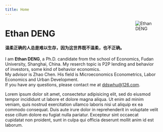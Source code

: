 ```yaml
---
title: Home
---
```


[<img src="/img/bio.png" style="max-width:15%;min-width:40px;float:right;" alt="Ethan DENG" />](https://ddswhu.me/)

# Ethan DENG

#### 温柔正确的人总是难以生存，因为这世界既不温柔，也不正确。

I am **Ethan DENG**, a Ph.D. candidate from the school of Economics, Fudan University, Shanghai, China. My reserch topic is P2P lending and behavior of investors, some kind of behavior economics.<br> 
My advisor is Zhao Chen. His field is Microeconomics Econometrics, Labor Economics and Urban Development. <br>
If you have any questions, please contact me at [ddswhu@126.com](mailto:ddswhu@126.com).

Lorem ipsum dolor sit amet, consectetur adipisicing elit, sed do eiusmod
tempor incididunt ut labore et dolore magna aliqua. Ut enim ad minim veniam,
quis nostrud exercitation ullamco laboris nisi ut aliquip ex ea commodo
consequat. Duis aute irure dolor in reprehenderit in voluptate velit esse
cillum dolore eu fugiat nulla pariatur. Excepteur sint occaecat cupidatat non
proident, sunt in culpa qui officia deserunt mollit anim id est laborum.
